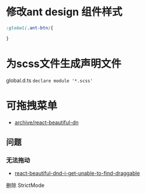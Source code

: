# 修改ant design 组件样式
```scss
:global(.ant-btn){

}
```
# 为scss文件生成声明文件
global.d.ts  `declare module '*.scss'`
# 可拖拽菜单
- [archive/react-beautiful-dn](https://booboom.github.io/archive/react-beautiful-dnd.html)
## 问题
### 无法拖动
- [react-beautiful-dnd-i-get-unable-to-find-draggable](https://stackoverflow.com/questions/60029734/react-beautiful-dnd-i-get-unable-to-find-draggable-with-id-1)

删除 StrictMode
